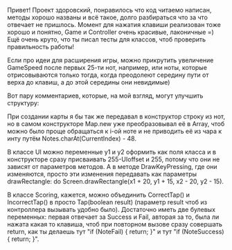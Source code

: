 Привет!
Проект здоровский, понравилось что код читаемо написан, методы хорошо названы и всё такое, долго разбираться что за что отвечает не пришлось.
Момент для нажатия клавиши реализован тоже хорошо и понятно, Game и Controller очень красивые, лаконичные =)
Ещё очень круто, что ты писал тесты для классов, чтоб проверить правильность работы!

Если про идеи для расширения игры, можно прикрутить увеличение GameSpeed после первых 25-ти нот, например, или ноты, которые отрисовываются только тогда, когда
преодолеют середину пути от верха до клавиш, а до этой середины они невидимые)

Вот пару комментариев, которые, на мой взгляд, могут улучшить структуру:

При создании карты я бы так же передавал в конструктор строку из нот, но в самом конструкторе Map.new уже преобразовывал её в Array, чтоб можно было проще обращаться
к i-ой ноте и не приводить её из чара к инту путём Notes.charAt(CurrentIndex) - 48.

В классе UI можно переменные y1 и y2 оформить как поля класса и в конструкторе сразу присваивать 255-UIoffset и 255, потому что они не зависят от параметров методов. А в 
методе DrawKeyPressing, где они изменяются, просто эти изменения передавать как параметры drawRectangle: do Screen.drawRectangle(x1 + 20, y1 + 15, x2 - 20, y2 - 15).

В классе Scoring, кажется, можно объединить CorrectTap() и IncorrectTap() в просто Tap(boolean result) (параметр result чтоб из контроллера вызывать удобно было). 
Достаточно иметь две булевых переменных: первая отвечает за Success и Fail, авторая за то, была ли нажата какая то клавиша, чтоб при повторном вызове сразу 
совершать return, как ты делаешь тут "if (NoteFail) { return; }" и тут "if (NoteSuccess) { return; }".